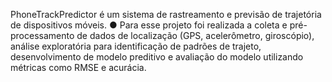 PhoneTrackPredictor é um sistema de rastreamento e previsão de trajetória de dispositivos móveis.
● Para esse projeto foi realizada a coleta e pré-processamento de dados de localização (GPS,
acelerômetro, giroscópio), análise exploratória para identificação de padrões de trajeto,
desenvolvimento de modelo preditivo e avaliação do modelo utilizando métricas como RMSE e
acurácia.
